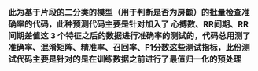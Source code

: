 ### 此为基于片段的二分类的模型（用于判断是否为房颤）的批量检查准确率的代码，此种预测代码主要是针对加入了 心搏数、RR间期、RR间期差值这 3 个特征之后的数据进行准确率的测试的，代码总用测了准确率、混淆矩阵、精准率、召回率、F1分数这些测试指标，此份测试代码主要是针对的是在训练数据之前进行了最值归一化的预处理
